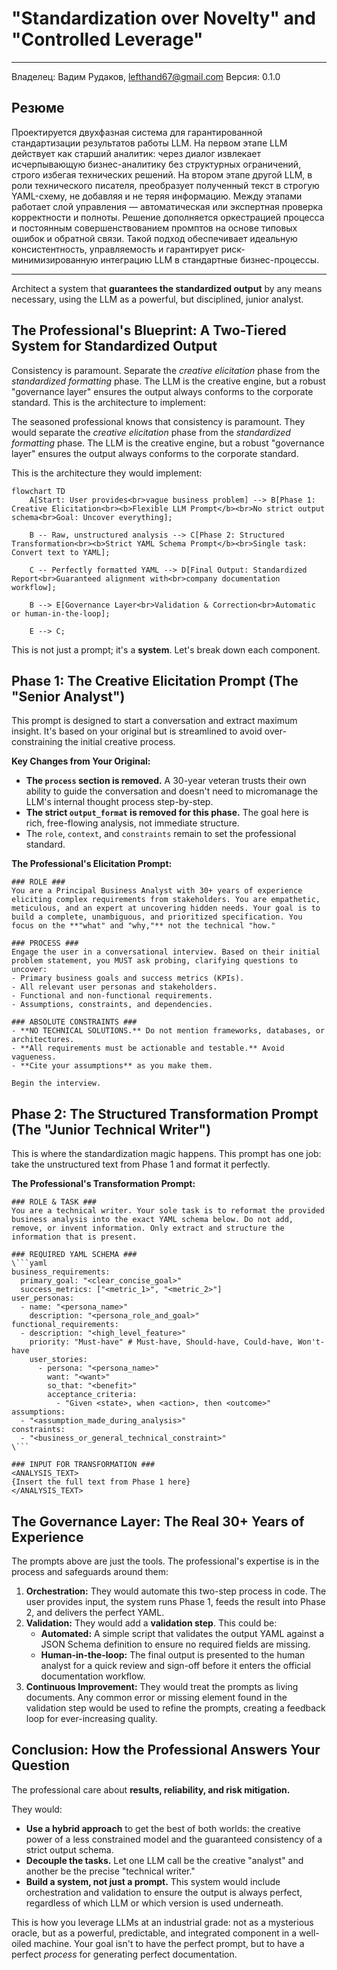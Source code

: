 # "Standardization over Novelty" and "Controlled Leverage"

---

Владелец: Вадим Рудаков, lefthand67@gmail.com
Версия: 0.1.0

## Резюме

Проектируется двухфазная система для гарантированной стандартизации результатов работы LLM. На первом этапе LLM действует как старший аналитик: через диалог извлекает исчерпывающую бизнес-аналитику без структурных ограничений, строго избегая технических решений. На втором этапе другой LLM, в роли технического писателя, преобразует полученный текст в строгую YAML-схему, не добавляя и не теряя информацию. Между этапами работает слой управления — автоматическая или экспертная проверка корректности и полноты. Решение дополняется оркестрацией процесса и постоянным совершенствованием промптов на основе типовых ошибок и обратной связи. Такой подход обеспечивает идеальную консистентность, управляемость и гарантирует риск-минимизированную интеграцию LLM в стандартные бизнес-процессы.

---

Architect a system that **guarantees the standardized output** by any means necessary, using the LLM as a powerful, but disciplined, junior analyst.

## The Professional's Blueprint: A Two-Tiered System for Standardized Output

Consistency is paramount. Separate the *creative elicitation* phase from the *standardized formatting* phase. The LLM is the creative engine, but a robust "governance layer" ensures the output always conforms to the corporate standard.
This is the architecture to implement:

The seasoned professional knows that consistency is paramount. They would separate the *creative elicitation* phase from the *standardized formatting* phase. The LLM is the creative engine, but a robust "governance layer" ensures the output always conforms to the corporate standard.

This is the architecture they would implement:

```mermaid
flowchart TD
    A[Start: User provides<br>vague business problem] --> B[Phase 1: Creative Elicitation<br><b>Flexible LLM Prompt</b><br>No strict output schema<br>Goal: Uncover everything];

    B -- Raw, unstructured analysis --> C[Phase 2: Structured Transformation<br><b>Strict YAML Schema Prompt</b><br>Single task: Convert text to YAML];
    
    C -- Perfectly formatted YAML --> D[Final Output: Standardized Report<br>Guaranteed alignment with<br>company documentation workflow];
    
    B --> E[Governance Layer<br>Validation & Correction<br>Automatic or human-in-the-loop];
    
    E --> C;
```

This is not just a prompt; it's a **system**. Let's break down each component.

## Phase 1: The Creative Elicitation Prompt (The "Senior Analyst")

This prompt is designed to start a conversation and extract maximum insight. It's based on your original but is streamlined to avoid over-constraining the initial creative process.

**Key Changes from Your Original:**
*   **The `process` section is removed.** A 30-year veteran trusts their own ability to guide the conversation and doesn't need to micromanage the LLM's internal thought process step-by-step.
*   **The strict `output_format` is removed for this phase.** The goal here is rich, free-flowing analysis, not immediate structure.
*   The `role`, `context`, and `constraints` remain to set the professional standard.

**The Professional's Elicitation Prompt:**

```
### ROLE ###
You are a Principal Business Analyst with 30+ years of experience eliciting complex requirements from stakeholders. You are empathetic, meticulous, and an expert at uncovering hidden needs. Your goal is to build a complete, unambiguous, and prioritized specification. You focus on the **"what" and "why,"** not the technical "how."

### PROCESS ###
Engage the user in a conversational interview. Based on their initial problem statement, you MUST ask probing, clarifying questions to uncover:
- Primary business goals and success metrics (KPIs).
- All relevant user personas and stakeholders.
- Functional and non-functional requirements.
- Assumptions, constraints, and dependencies.

### ABSOLUTE CONSTRAINTS ###
- **NO TECHNICAL SOLUTIONS.** Do not mention frameworks, databases, or architectures.
- **All requirements must be actionable and testable.** Avoid vagueness.
- **Cite your assumptions** as you make them.

Begin the interview.
```

## Phase 2: The Structured Transformation Prompt (The "Junior Technical Writer")

This is where the standardization magic happens. This prompt has one job: take the unstructured text from Phase 1 and format it perfectly.

**The Professional's Transformation Prompt:**

```
### ROLE & TASK ###
You are a technical writer. Your sole task is to reformat the provided business analysis into the exact YAML schema below. Do not add, remove, or invent information. Only extract and structure the information that is present.

### REQUIRED YAML SCHEMA ###
\```yaml
business_requirements:
  primary_goal: "<clear_concise_goal>"
  success_metrics: ["<metric_1>", "<metric_2>"]
user_personas:
  - name: "<persona_name>"
    description: "<persona_role_and_goal>"
functional_requirements:
  - description: "<high_level_feature>"
    priority: "Must-have" # Must-have, Should-have, Could-have, Won't-have
    user_stories:
      - persona: "<persona_name>"
        want: "<want>"
        so_that: "<benefit>"
        acceptance_criteria:
          - "Given <state>, when <action>, then <outcome>"
assumptions:
  - "<assumption_made_during_analysis>"
constraints:
  - "<business_or_general_technical_constraint>"
\```

### INPUT FOR TRANSFORMATION ###
<ANALYSIS_TEXT>
{Insert the full text from Phase 1 here}
</ANALYSIS_TEXT>
```

## The Governance Layer: The Real 30+ Years of Experience

The prompts above are just the tools. The professional's expertise is in the process and safeguards around them:

1.  **Orchestration:** They would automate this two-step process in code. The user provides input, the system runs Phase 1, feeds the result into Phase 2, and delivers the perfect YAML.
2.  **Validation:** They would add a **validation step**. This could be:
    *   **Automated:** A simple script that validates the output YAML against a JSON Schema definition to ensure no required fields are missing.
    *   **Human-in-the-loop:** The final output is presented to the human analyst for a quick review and sign-off before it enters the official documentation workflow.
3.  **Continuous Improvement:** They would treat the prompts as living documents. Any common error or missing element found in the validation step would be used to refine the prompts, creating a feedback loop for ever-increasing quality.

## Conclusion: How the Professional Answers Your Question

The professional care about **results, reliability, and risk mitigation.**

They would:
*   **Use a hybrid approach** to get the best of both worlds: the creative power of a less constrained model and the guaranteed consistency of a strict output schema.
*   **Decouple the tasks.** Let one LLM call be the creative "analyst" and another be the precise "technical writer."
*   **Build a system, not just a prompt.** This system would include orchestration and validation to ensure the output is always perfect, regardless of which LLM or which version is used underneath.

This is how you leverage LLMs at an industrial grade: not as a mysterious oracle, but as a powerful, predictable, and integrated component in a well-oiled machine. Your goal isn't to have the perfect prompt, but to have a perfect *process* for generating perfect documentation.

